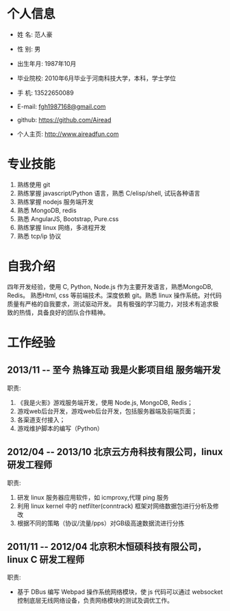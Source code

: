 个人信息
=================================
- 姓 名: 范人豪
- 性 别: 男
- 出生年月: 1987年10月
- 毕业院校: 2010年6月毕业于河南科技大学，本科，学士学位
- 手 机: 13522650089
- E-mail: fgh1987168@gmail.com

- github: https://github.com/Airead
- 个人主页: http://www.aireadfun.com


专业技能
=================================
1. 熟练使用 git
2. 熟练掌握 javascript/Python 语言，熟悉 C/elisp/shell, 试玩各种语言
3. 熟练掌握 nodejs 服务端开发
4. 熟悉 MongoDB, redis
5. 熟悉 AngularJS, Bootstrap, Pure.css
6. 熟练掌握 linux 网络，多进程开发
7. 熟悉 tcp/ip 协议


自我介绍
=================================
四年开发经验，使用 C, Python, Node.js 作为主要开发语言，熟悉MongoDB, Redis。
熟悉Html, css 等前端技术。深度依赖 git。熟悉 linux 操作系统。对代码质量有严格的自我要求，测试驱动开发。
具有极强的学习能力，对技术有追求极致的热情，具备良好的团队合作精神。


工作经验
=================================
2013/11 -- 至今 热锋互动 我是火影项目组 服务端开发
----------------
职责:

  1. 《我是火影》游戏服务端开发，使用 Node.js, MongoDB, Redis；
  2. 游戏web后台开发，游戏web后台开发，包括服务器端及前端页面；
  3. 各渠道支付接入；
  4. 游戏维护脚本的编写（Python）


2012/04 -- 2013/10 北京云方舟科技有限公司，linux研发工程师
----------------
职责:

  1. 研发 linux 服务器应用软件，如 icmproxy,代理 ping 服务
  2. 利用 linux kernel 中的 netfilter(conntrack) 框架对网络数据包进行分析及修改
  3. 根据不同的策略（协议/流量/pps）对GB级高速数据流进行分拣


2011/11 -- 2012/04 北京积木恒硕科技有限公司，linux C 研发工程师
----------------
职责:

  - 基于 DBus 编写 Webpad 操作系统网络模块，使 js 代码可以通过
    websocket 控制底层无线网络设备，负责网络模块的测试及调优工作。
